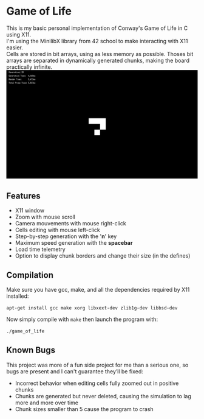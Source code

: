 # Game of Life


This is my basic personal implementation of Conway's Game of Life in C using X11.\
I'm using the MinilibX library from 42 school to make interacting with X11 easier. \
Cells are stored in bit arrays, using as less memory as possible.
Thoses bit arrays are separated in dynamically generated chunks, making the board practically infinite.
![](screenshot.png)
## Features
- X11 window
- Zoom with mouse scroll
- Camera mouvements with mouse right-click
- Cells editing with mouse left-click
- Step-by-step generation with the '**n**' key
- Maximum speed generation with the **spacebar**
- Load time telemetry
- Option to display chunk borders and change their size (in the defines)

## Compilation
Make sure you have gcc, make, and all the dependencies required by X11 installed:
```
apt-get install gcc make xorg libxext-dev zlib1g-dev libbsd-dev
```
Now simply compile with `make` then launch the program with:
```sh
./game_of_life
```

## Known Bugs
This project was more of a fun side project for me than a serious one, so bugs are present and I can't guarantee they’ll be fixed:
- Incorrect behavior when editing cells fully zoomed out in positive chunks
- Chunks are generated but never deleted, causing the simulation to lag more and more over time
- Chunk sizes smaller than 5 cause the program to crash
